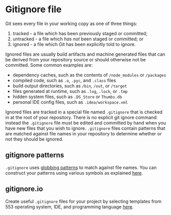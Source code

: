 # Gitignore file

Git sees every file in your working copy as one of three things:

1. tracked - a file which has been previously staged or committed;
2. untracked - a file which _has not_ been staged or committed; or
3. ignored - a file which Git has been explicitly told to ignore.

Ignored files are usually build artifacts and machine generated files that can be derived from your repository source or should otherwise not be committed. Some common examples are:

- dependency caches, such as the contents of `/node_modules` or `/packages`
- compiled code, such as `.o`, `.pyc`, and `.class` files
- build output directories, such as `/bin`, `/out`, or `/target`
- files generated at runtime, such as `.log`, `.lock`, or `.tmp`
- hidden system files, such as `.DS_Store` or `Thumbs.db`
- personal IDE config files, such as `.idea/workspace.xml`

Ignored files are tracked in a special file named `.gitignore` that is checked in at the root of your repository. There is no explicit git ignore command: instead the `.gitignore` file must be edited and committed by hand when you have new files that you wish to ignore. `.gitignore` files contain patterns that are matched against file names in your repository to determine whether or not they should be ignored.

## gitignore patterns

`.gitignore` uses [globbing patterns](http://linux.die.net/man/7/glob) to match against file names. You can construct your patterns using various symbols as explained [here](https://www.atlassian.com/git/tutorials/saving-changes/gitignore#git-ignore-patterns).

## gitignore.io

Create useful `.gitignore` files for your project by selecting templates from 553 operating system, IDE, and programming language [here](https://www.toptal.com/developers/gitignore/).
